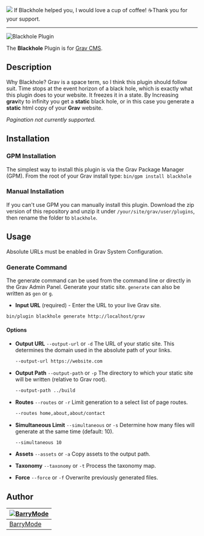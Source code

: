 [![](https://img.shields.io/badge/Give-Starbucks%20%E2%98%85-00653b.svg)](https://www.paypal.com/cgi-bin/webscr?cmd=_donations&business=barrymode%40protonmail%2ecom&lc=EN&item_name=BarryMode&item_number=Coffee%20for%20Barry%21&currency_code=USD)
If Blackhole helped you, I would love a cup of coffee! ☕️Thank you for your support.

<hr>

![Blackhole Plugin](https://user-images.githubusercontent.com/5648875/33234047-8bd21c26-d1e5-11e7-80d3-aa98f22235c6.png)

The **Blackhole** Plugin is for [Grav CMS](http://github.com/getgrav/grav).

## Description

Why Blackhole? Grav is a space term, so I think this plugin should follow suit. Time stops at the event horizon of a black hole, which is exactly what this plugin does to your website. It freezes it in a state. By Increasing **grav**ity to infinity you get a **static** black hole, or in this case you generate a **static** html copy of your **Grav** website.

*Pagination not currently supported.*

## Installation

### GPM Installation

The simplest way to install this plugin is via the Grav Package Manager (GPM). From the root of your Grav install type:
`bin/gpm install blackhole`

### Manual Installation

If you can't use GPM you can manually install this plugin. Download the zip version of this repository and unzip it under `/your/site/grav/user/plugins`, then rename the folder to `blackhole`.

## Usage

Absolute URLs must be enabled in Grav System Configuration.

### Generate Command

The generate command can be used from the command line or directly in the Grav Admin Panel. Generate your static site. `generate` can also be written as `gen` or `g`.

- **Input URL** (required) - Enter the URL to your live Grav site.

```bash
bin/plugin blackhole generate http://localhost/grav
```

#### Options

- **Output URL** `--output-url` or `-d`
  The URL of your static site. This determines the domain used in the absolute path of your links.

  ```bash
  --output-url https://website.com
  ```

- **Output Path** `--output-path` or `-p`
  The directory to which your static site will be written (relative to Grav root).

  ```bash
  --output-path ../build
  ```

- **Routes** `--routes` or `-r`
  Limit generation to a select list of page routes.

  ```bash
  --routes home,about,about/contact
  ```

- **Simultaneous Limit** `--simultaneous` or `-s`
  Determine how many files will generate at the same time (default: 10).

  ```bash
  --simultaneous 10
  ```

- **Assets** `--assets` or `-a`
  Copy assets to the output path.

- **Taxonomy** `--taxonomy` or `-t`
  Process the taxonomy map.

- **Force** `--force` or `-f`
  Overwrite previously generated files.

## Author

| [![BarryMode](https://avatars3.githubusercontent.com/u/5648875?v=2&s=70)](https://twitter.com/barrymode "Follow @BarryMode on Twitter") |
|---|
| [BarryMode](https://barrymode.github.io) |
